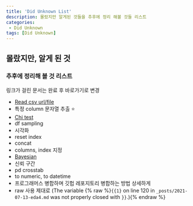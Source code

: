 ```yaml
---
title: 'Did Unknown List'
description: 몰랐지만 알게된 것들을 추후에 정리 해볼 것들 리스트
categories:
 - Did Unknown
tags: [Did Unknown]
---
```


## 몰랐지만, 알게 된 것

### 추후에 정리해 볼 것 리스트
링크가 걸린 문서는 완료 후 바로가기로 변경

- [Read csv url/file](https://6mini.github.io/did%20unknown/2021/07/19/didunk2/)
- 특정 column 문자열 추출 ⭐️ 
- [Chi test](https://6mini.github.io/did%20unknown/2021/07/16/didunk3/)
- df sampling
- 시각화
- reset index
- concat
- columns, index 지정
- [Bayesian](https://6mini.github.io/did%20unknown/2021/07/20/didunk4/)
- 신뢰 구간
- pd crosstab
- to numeric, to datetime
- 프로그래머스 병합하며 깃헙 레포지토리 병합하는 방법 상세하게
- raw  사용 제대로 (The variable {% raw %}`{{1}` on line 120 in `_posts/2021-07-13-eda4.md` was not properly closed with `}}`.){% endraw %}